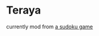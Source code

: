 # Teraya

currently mod from [a sudoku game](https://github.com/zhangman523/AndroidKt/tree/master/app/src/main/java/zhangman/github/androidkt/jsudoku)
